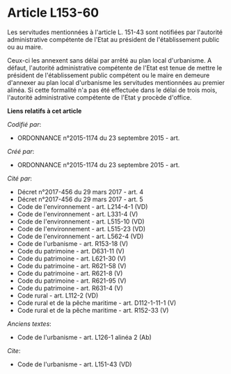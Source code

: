# Article L153-60

Les servitudes mentionnées à l'article L. 151-43 sont notifiées par l'autorité administrative compétente de l'Etat au
président de l'établissement public ou au maire. 

Ceux-ci les annexent sans délai par arrêté au plan local d'urbanisme. A défaut, l'autorité administrative compétente de
l'Etat est tenue de mettre le président de l'établissement public compétent ou le maire en demeure d'annexer au plan local
d'urbanisme les servitudes mentionnées au premier alinéa. Si cette formalité n'a pas été effectuée dans le délai de trois
mois, l'autorité administrative compétente de l'Etat y procède d'office.

**Liens relatifs à cet article**

_Codifié par_:

  - ORDONNANCE n°2015-1174 du 23 septembre 2015 - art.

_Créé par_:

  - ORDONNANCE n°2015-1174 du 23 septembre 2015 - art.

_Cité par_:

  - Décret n°2017-456 du 29 mars 2017 - art. 4
  - Décret n°2017-456 du 29 mars 2017 - art. 5
  - Code de l'environnement - art. L214-4-1 (VD)
  - Code de l'environnement - art. L331-4 (V)
  - Code de l'environnement - art. L515-10 (VD)
  - Code de l'environnement - art. L515-23 (VD)
  - Code de l'environnement - art. L562-4 (VD)
  - Code de l'urbanisme - art. R153-18 (V)
  - Code du patrimoine - art. D631-11 (V)
  - Code du patrimoine - art. L621-30 (V)
  - Code du patrimoine - art. R621-58 (V)
  - Code du patrimoine - art. R621-8 (V)
  - Code du patrimoine - art. R621-95 (V)
  - Code du patrimoine - art. R631-4 (V)
  - Code rural - art. L112-2 (VD)
  - Code rural et de la pêche maritime - art. D112-1-11-1 (V)
  - Code rural et de la pêche maritime - art. R152-33 (V)

_Anciens textes_:

  - Code de l'urbanisme - art. L126-1 alinéa 2 (Ab)

_Cite_:

  - Code de l'urbanisme - art. L151-43 (VD)
